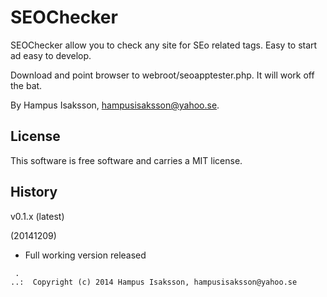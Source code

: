 SEOChecker
==========

SEOChecker allow you to check any site for SEo related tags. Easy to start ad easy to develop.

Download and point browser to webroot/seoapptester.php. It will work off the bat. 


By Hampus Isaksson, hampusisaksson@yahoo.se.



License 
------------------

This software is free software and carries a MIT license.



History
-----------------------------------
v0.1.x (latest)

(20141209)
* Full working version released 



```
 .  
..:  Copyright (c) 2014 Hampus Isaksson, hampusisaksson@yahoo.se
```
